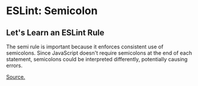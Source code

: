 # ESLint: Semicolon

## Let's Learn an ESLint Rule

The semi rule is important because it enforces consistent use of semicolons. Since JavaScript doesn't require semicolons at the end of each statement, semicolons could be interpreted differently, potentially causing errors.

[Source.](https://eslint.org/docs/latest/rules/semi)